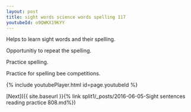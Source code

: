 ```yaml
---
layout: post
title: sight words science words spelling 117
youtubeId: o9QWKX19KYY
---
```

 
 
Helps to learn sight words and their spelling.

Opportunitiy to repeat the spelling. 

Practice spelling. 
 
Practice for spelling bee competitions. 
 
{% include youtubePlayer.html id=page.youtubeId %}
 
 

[Next]({{ site.baseurl }}{% link  split1/_posts/2016-06-05-Sight sentences reading practice 808.md%})
 

